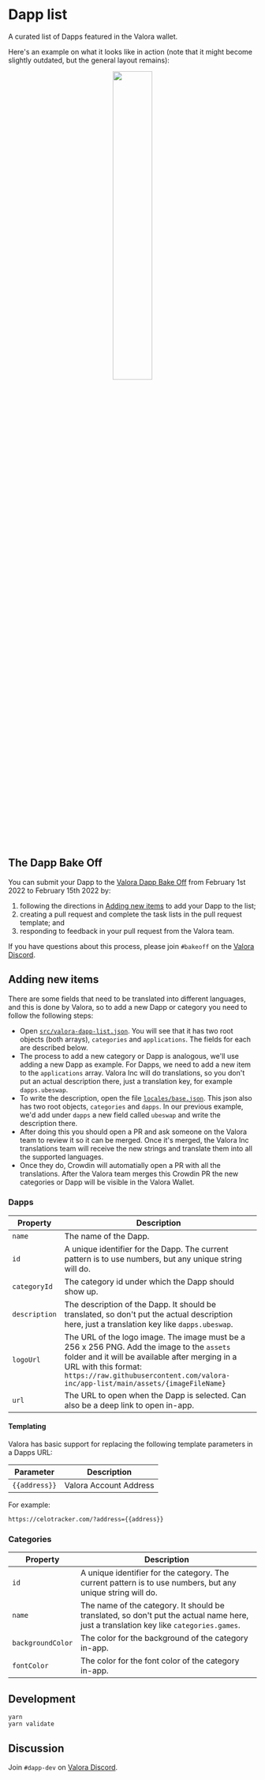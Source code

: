 # Dapp list

A curated list of Dapps featured in the Valora wallet.

Here's an example on what it looks like in action (note that it might become slightly outdated, but the general layout remains):

<p align="center">
  <img src="https://raw.githubusercontent.com/valora-inc/app-list/main/assets/in-app-example.png" width=40%>
</p>

## The Dapp Bake Off

You can submit your Dapp to the [Valora Dapp Bake
Off](https://valoraapp.com/bakeoff) from February 1st 2022 to February
15th 2022 by:

1. following the directions in [Adding new items](#adding-new-items) to add your Dapp to the list;
1. creating a pull request and complete the task lists in the pull request template; and
1. responding to feedback in your pull request from the Valora team.

If you have questions about this process, please join `#bakeoff` on the [Valora Discord](https://valoraapp.co/discord).

## Adding new items

There are some fields that need to be translated into different languages, and this is done by Valora, so to add a new Dapp or category you need to follow the following steps:

- Open [`src/valora-dapp-list.json`](src/valora-dapp-list.json). You will see that it has two root objects (both arrays), `categories` and `applications`. The fields for each are described below.
- The process to add a new category or Dapp is analogous, we'll use adding a new Dapp as example. For Dapps, we need to add a new item to the `applications` array. Valora Inc will do translations, so you don't put an actual description there, just a translation key, for example `dapps.ubeswap`.
- To write the description, open the file [`locales/base.json`](locales/base.json). This json also has two root objects, `categories` and `dapps`. In our previous example, we'd add under `dapps` a new field called `ubeswap` and write the description there.
- After doing this you should open a PR and ask someone on the Valora team to review it so it can be merged. Once it's merged, the Valora Inc translations team will receive the new strings and translate them into all the supported languages.
- Once they do, Crowdin will automatially open a PR with all the translations. After the Valora team merges this Crowdin PR the new categories or Dapp will be visible in the Valora Wallet.

### Dapps

| Property | Description |
| -------- | ----------- |
| `name`   | The name of the Dapp. |
| `id`     | A unique identifier for the Dapp. The current pattern is to use numbers, but any unique string will do. |
| `categoryId` | The category id under which the Dapp should show up. |
| `description` | The description of the Dapp. It should be translated, so don't put the actual description here, just a translation key like `dapps.ubeswap`. |
| `logoUrl` | The URL of the logo image. The image must be a 256 x 256 PNG. Add the image to the `assets` folder and it will be available after merging in a URL with this format: `https://raw.githubusercontent.com/valora-inc/app-list/main/assets/{imageFileName}` |
| `url` | The URL to open when the Dapp is selected. Can also be a deep link to open in-app. |

#### Templating

Valora has basic support for replacing the following template
parameters in a Dapps URL:

| Parameter   | Description |
| ----------- | ----------- |
| `{{address}}` | Valora Account Address |

For example:

```
https://celotracker.com/?address={{address}}
```

### Categories

| Property | Description |
| -------- | ----------- |
| `id`     | A unique identifier for the category. The current pattern is to use numbers, but any unique string will do. |
| `name`   | The name of the category. It should be translated, so don't put the actual name here, just a translation key like `categories.games`. |
| `backgroundColor` | The color for the background of the category in-app. |
| `fontColor` | The color for the font color of the category in-app. |

## Development

```
yarn
yarn validate
```

## Discussion

Join `#dapp-dev` on [Valora Discord](https://valoraapp.co/discord).
